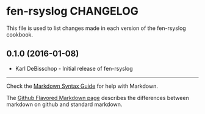 fen-rsyslog CHANGELOG
============================

This file is used to list changes made in each version of the fen-rsyslog cookbook.

0.1.0 (2016-01-08)
------------------
- Karl DeBisschop - Initial release of fen-rsyslog

- - -
Check the [Markdown Syntax Guide](http://daringfireball.net/projects/markdown/syntax) for help with Markdown.

The [Github Flavored Markdown page](http://github.github.com/github-flavored-markdown/) describes the differences between markdown on github and standard markdown.
